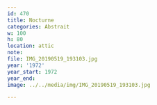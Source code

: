 ```yaml
---
id: 470
title: Nocturne
categories: Abstrait
w: 100
h: 80
location: attic
note:
file: IMG_20190519_193103.jpg
year: '1972'
year_start: 1972
year_end:
image: ../../media/img/IMG_20190519_193103.jpg

---
```

